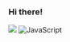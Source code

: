 ### Hi there!

![](https://komarev.com/ghpvc/?username=fvrrrf&color=4D3A31&style=for-the-badge&label=viewing+a+profile)
![JavaScript](https://img.shields.io/badge/javascript-%23323330.svg?style=for-the-badge&logo=javascript&logoColor=7F7679)
